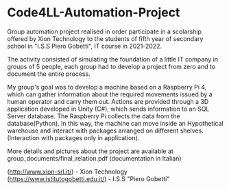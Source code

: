 # Code4LL-Automation-Project
Group automation project realised in order participate in a scolarship offered by Xion Technology to the students of fifth year of secondary school in
"I.S.S Piero Gobetti", IT course in 2021-2022. 

The activity consisted of simulating the foundation of a little IT company in groups of 5 people, each group had to develop a project from zero and to document the entire process.

My group's goal was to develop a machine based on a Raspberry Pi 4, which can gather information about the required movements issued by a human operator and carry them out.
Actions are provided through a 3D application developed in Unity (C#), which sends information to an SQL Server database. The Raspberry Pi collects the data from the database(Python).
In this way, the machine can move inside an Hypothetical warehouse and interact with packages arranged on different shelves.(Interaction with packages only in application).

More details and pictures about the project are available at group_documents/final_relation.pdf
(documentation in Italian)


(http://www.xion-srl.it/) - Xion Technology
(https://www.istitutogobetti.edu.it/) - I.S.S "Piero Gobetti"

